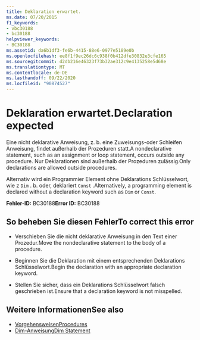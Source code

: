 ```yaml
---
title: Deklaration erwartet.
ms.date: 07/20/2015
f1_keywords:
- vbc30188
- bc30188
helpviewer_keywords:
- BC30188
ms.assetid: da6b1df3-fe6b-4415-88e6-0977e5189e0b
ms.openlocfilehash: ee8f1f9ec26dc6c938f0b412dfe30832e3cfe165
ms.sourcegitcommit: d2db216e46323f73b32ae312c9e4135258e5d68e
ms.translationtype: MT
ms.contentlocale: de-DE
ms.lasthandoff: 09/22/2020
ms.locfileid: "90874527"
---
```

# <a name="declaration-expected"></a><span data-ttu-id="5955d-102">Deklaration erwartet.</span><span class="sxs-lookup"><span data-stu-id="5955d-102">Declaration expected</span></span>

<span data-ttu-id="5955d-103">Eine nicht deklarative Anweisung, z. b. eine Zuweisungs-oder Schleifen Anweisung, findet außerhalb der Prozeduren statt.</span><span class="sxs-lookup"><span data-stu-id="5955d-103">A nondeclarative statement, such as an assignment or loop statement, occurs outside any procedure.</span></span> <span data-ttu-id="5955d-104">Nur Deklarationen sind außerhalb der Prozeduren zulässig.</span><span class="sxs-lookup"><span data-stu-id="5955d-104">Only declarations are allowed outside procedures.</span></span>  
  
 <span data-ttu-id="5955d-105">Alternativ wird ein Programmier Element ohne Deklarations Schlüsselwort, wie z `Dim` . b. oder, deklariert `Const` .</span><span class="sxs-lookup"><span data-stu-id="5955d-105">Alternatively, a programming element is declared without a declaration keyword such as `Dim` or `Const`.</span></span>  
  
 <span data-ttu-id="5955d-106">**Fehler-ID:** BC30188</span><span class="sxs-lookup"><span data-stu-id="5955d-106">**Error ID:** BC30188</span></span>  
  
## <a name="to-correct-this-error"></a><span data-ttu-id="5955d-107">So beheben Sie diesen Fehler</span><span class="sxs-lookup"><span data-stu-id="5955d-107">To correct this error</span></span>  
  
- <span data-ttu-id="5955d-108">Verschieben Sie die nicht deklarative Anweisung in den Text einer Prozedur.</span><span class="sxs-lookup"><span data-stu-id="5955d-108">Move the nondeclarative statement to the body of a procedure.</span></span>  
  
- <span data-ttu-id="5955d-109">Beginnen Sie die Deklaration mit einem entsprechenden Deklarations Schlüsselwort.</span><span class="sxs-lookup"><span data-stu-id="5955d-109">Begin the declaration with an appropriate declaration keyword.</span></span>  
  
- <span data-ttu-id="5955d-110">Stellen Sie sicher, dass ein Deklarations Schlüsselwort falsch geschrieben ist.</span><span class="sxs-lookup"><span data-stu-id="5955d-110">Ensure that a declaration keyword is not misspelled.</span></span>  
  
## <a name="see-also"></a><span data-ttu-id="5955d-111">Weitere Informationen</span><span class="sxs-lookup"><span data-stu-id="5955d-111">See also</span></span>

- [<span data-ttu-id="5955d-112">Vorgehensweisen</span><span class="sxs-lookup"><span data-stu-id="5955d-112">Procedures</span></span>](../../programming-guide/language-features/procedures/index.md)
- [<span data-ttu-id="5955d-113">Dim-Anweisung</span><span class="sxs-lookup"><span data-stu-id="5955d-113">Dim Statement</span></span>](../statements/dim-statement.md)
